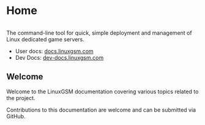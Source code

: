 # Home

<figure><img src=".gitbook/assets/LinuxGSM_github_header.jpg" alt=""><figcaption></figcaption></figure>

The command-line tool for quick, simple deployment and management of Linux dedicated game servers.

-   User docs: [docs.linuxgsm.com](https://docs.linuxgsm.com)
-   Dev Docs: [dev-docs.linuxgsm.com](https://dev-docs.linuxgsm.com)

## Welcome

Welcome to the LinuxGSM documentation covering various topics related to the project.

Contributions to this documentation are welcome and can be submitted via GitHub.
